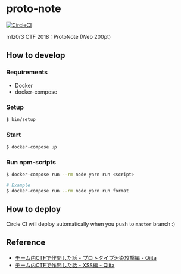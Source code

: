 # proto-note

[![CircleCI](https://circleci.com/gh/koki-sato/proto-note.svg?style=svg)](https://circleci.com/gh/koki-sato/proto-note)

m1z0r3 CTF 2018 : ProtoNote (Web 200pt)

## How to develop

### Requirements

- Docker
- docker-compose

### Setup

```bash
$ bin/setup
```

### Start

```bash
$ docker-compose up
```

### Run npm-scripts

```bash
$ docker-compose run --rm node yarn run <script>

# Example
$ docker-compose run --rm node yarn run format
```

## How to deploy

Circle CI will deploy automatically when you push to `master` branch :)

## Reference

- [チーム内CTFで作問した話 - プロトタイプ汚染攻撃編 - Qiita](https://qiita.com/koki-sato/items/7b78f9ec139230b95beb)
- [チーム内CTFで作問した話 - XSS編 - Qiita](https://qiita.com/koki-sato/items/86b02f72cb3d303caa78)
